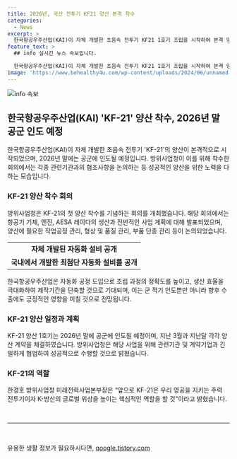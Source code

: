 ```yaml
---
title: 2026년, 국산 전투기 KF21 양산 본격 착수
categories:
  - News
excerpt: >
  한국항공우주산업(KAI)이 자체 개발한 초음속 전투기 KF21 1호기 조립을 시작하여 본격 양산에 돌입했다. 이에 따라 방위사업청은 첫 양산 착수회의를 개최하고, KF21을 적기에 공군에 인도하기 위한 계획을 발표했다. 이번 회의에서는 생산 및 사업 계획뿐만 아니라 작업공정, 형상 및 품질 관리 등을 논의했으며, 자동화 공정 도입으로 제작기간 단축과 생산성 향상을 기대하고 있다. 또한, KF21 양산 1호기는 2026년 말에 공군에 인도될 예정이며, 이에 관련된 협업 노력이 강화될 것으로 예상된다.
feature_text: >
  ## info 실시간 뉴스 속보입니다.

  한국항공우주산업(KAI)이 자체 개발한 초음속 전투기 KF21 1호기 조립을 시작하여 본격 양산에 돌입했다. 이에 따라 방위사업청은 첫 양산 착수회의를 개최하고, KF21을 적기에 공군에 인도하기 위한 계획을 발표했다. 이번 회의에서는 생산 및 사업 계획뿐만 아니라 작업공정, 형상 및 품질 관리 등을 논의했으며, 자동화 공정 도입으로 제작기간 단축과 생산성 향상을 기대하고 있다. 또한, KF21 양산 1호기는 2026년 말에 공군에 인도될 예정이며, 이에 관련된 협업 노력이 강화될 것으로 예상된다.
image: 'https://www.behealthy4u.com/wp-content/uploads/2024/06/unnamed-file.png'
---
```


<p><img src="https://www.behealthy4u.com/wp-content/uploads/2024/06/unnamed-file.png" alt="info 속보" /></p>

<h2 data-ke-size="size26">한국항공우주산업(KAI) 'KF-21' 양산 착수, 2026년 말 공군 인도 예정</h2>

<p data-ke-size="size16">한국항공우주산업(KAI)이 자체 개발한 초음속 전투기 'KF-21'의 양산이 본격적으로 시작되었으며, 2026년 말에는 공군에 인도될 예정입니다. 방위사업청이 이를 위해 착수한 회의에서는 각종 관련기관과의 협조사항을 논의하는 등 성공적인 양산을 위한 노력을 다하는 모습입니다.</p>

<h3>KF-21 양산 착수 회의</h3>

<p data-ke-size="size16">방위사업청은 KF-21의 첫 양산 착수를 기념하는 회의를 개최했습니다. 해당 회의에서는 항공기 기체, 엔진, AESA 레이다의 생산과 전반적인 사업 계획에 대해 발표되었으며, 양산에 필요한 작업공정 관리, 형상 및 품질 관리, 부품 단종 관리 등이 논의되었습니다.</p>

<table>
  <tr>
    <td style="text-align: center; height: 17px;"><b>자체 개발된 자동화 설비 공개</b></td>
  </tr>
  <tr>
    <td style="text-align: center; height: 17px;"><b>국내에서 개발한 최첨단 자동화 설비를 공개</b></td>
  </tr>
</table>

<p data-ke-size="size16">한국항공우주산업은 자동화 공정 도입으로 조립 과정의 정확도를 높이고, 생산 효율을 극대화하여 제작기간을 단축할 것으로 기대되며, 이는 군 적기 인도뿐만 아니라 향후 수출에도 긍정적인 영향을 미칠 것으로 전망됩니다.</p>

<h3>KF-21 양산 일정과 계획</h3>

<p data-ke-size="size16">KF-21 양산 1호기는 2026년 말에 공군에 인도될 예정이며, 지난 3월과 지난달 각각 양산 계약을 체결하였습니다. 방위사업청은 해당 사업을 위해 관련기관 및 계약기업과 긴밀하게 협업하여 성공적으로 수행할 것으로 밝혔습니다.</p>

<h3>KF-21의 역할</h3>

<p data-ke-size="size16">한경호 방위사업청 미래전력사업본부장은 “앞으로 KF-21은 우리 영공을 지키는 주력 전투기이자 K-방산의 글로벌 위상을 높이는 핵심적인 역할을 할 것”이라고 밝혔습니다.</p>

<p data-ke-size="size16">&#8203;</p>

<hr>

<p data-ke-size="size16">&nbsp;</p>
유용한 생활 정보가 필요하시다면, <a href="https://qoogle.tistory.com" rel="dofollow">qoogle.tistory.com</a>


